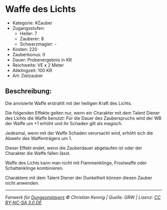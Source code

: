 # Waffe des Lichts

- Kategorie: #Zauber
- Zugangsstufen:
  - Heiler: 7
  - Zauberer: 8
  - Schwarzmagier: -
- Kosten: 220
- Zauberbonus: 0
- Dauer: Probenergebnis in KR
- Reichweite: VE x 2 Meter
- Abklingzeit: 100 KR
- Art: Zielzauber

## Beschreibung:

Die anvisierte Waffe erstrahlt mit der heiligen Kraft des Lichts.

Die folgenden Effekte gelten nur, wenn ein Charakter mit dem Talent Diener des Lichts die Waffe benutzt: Für die Dauer des Zauberspruchs wird der WB der Waffe um +1 erhöht und ihr Schaden gilt als magisch.

Jedesmal, wenn mit der Waffe Schaden verursacht wird, erhöht sich die Abwehr des Waffenträgers um 1.

Dieser Effekt endet, wenn die Zauberdauer abgelaufen ist oder der Charakter die Waffe fallen lässt.

Waffe des Lichts kann man nicht mit Flammenklinge, Frostwaffe oder Schattenklinge kombinieren.

Charaktere mit dem Talent Diener der Dunkelheit können diesen Zauber nicht anwenden.

---

_Fanwerk für [Dungeonslayers](https://www.dungeonslayers.net/) © Christian Kennig | Quelle: GRW | Lizenz: [CC BY-NC-SA 3.0 DE](https://creativecommons.org/licenses/by-nc-sa/3.0/de/)_
